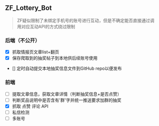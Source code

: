 ## ZF_Lottery_Bot
> ZF疑似限制了未绑定手机号的账号进行互动，但是不确定能否直接通过调用对应互动API的方式绕过限制
### 后端（不公开）
- [x] 抓取情报页文章list+翻页
- [x] 保存爬取到的抽奖帖子到本地供后续账号使用
- [] 定时自动提交本地抽奖信息文件到GitHub repo以便发布
### 前端
- [ ] 提取文章信息，获取文章详情（判断抽奖信息+是否点赞）
- [ ] 判断奖品说明中是否含有'群'字并统一推送要求加群的抽奖
- [x] 抓取 点赞 评论 API
- [ ] 私信检测
- [ ] 多账号
